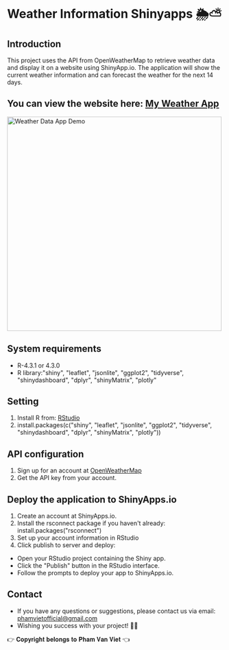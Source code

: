 # Weather Information Shinyapps 🌦️⛅

## Introduction
This project uses the API from OpenWeatherMap to retrieve weather data and display it on a website using ShinyApp.io. The application will show the current weather information and can forecast the weather for the next 14 days.

## You can view the website here: [My Weather App](https://phamvanviet01.shinyapps.io/Shinyapps/)

<img src="https://github.com/user-attachments/assets/6735b8b9-2d9a-410a-8cd9-650854c1522c" alt="Weather Data App Demo" width="500"/>

## System requirements
 * R-4.3.1 or 4.3.0
 * R library:"shiny", "leaflet", "jsonlite", "ggplot2", "tidyverse", "shinydashboard", "dplyr", "shinyMatrix", "plotly"

## Setting
1. Install R from: [RStudio](https://posit.co/download/rstudio-desktop/)
2. install.packages(c("shiny", "leaflet", "jsonlite", "ggplot2", "tidyverse", "shinydashboard", "dplyr", "shinyMatrix", "plotly"))

## API configuration
1. Sign up for an account at [OpenWeatherMap](https://openweathermap.org/)
2. Get the API key from your account.

## Deploy the application to ShinyApps.io
1. Create an account at ShinyApps.io.
2. Install the rsconnect package if you haven't already: install.packages("rsconnect")
3. Set up your account information in RStudio
4. Click publish to server and deploy:
* Open your RStudio project containing the Shiny app.
* Click the "Publish" button in the RStudio interface.
* Follow the prompts to deploy your app to ShinyApps.io.

## Contact
* If you have any questions or suggestions, please contact us via email: phamvietofficial@gmail.com
* Wishing you success with your project! 💝💖
  
👉 𝐂𝐨𝐩𝐲𝐫𝐢𝐠𝐡𝐭 𝐛𝐞𝐥𝐨𝐧𝐠𝐬 𝐭𝐨 𝐏𝐡𝐚𝐦 𝐕𝐚𝐧 𝐕𝐢𝐞𝐭 👈
